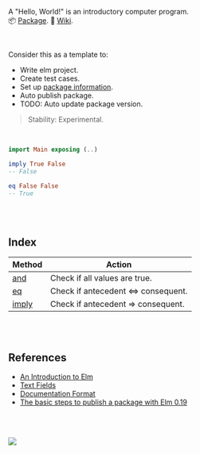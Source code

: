 A "Hello, World!" is an introductory computer program.<br>
:package: [Package](https://package.elm-lang.org/packages/elmw/hello-world/latest/).
:blue_book: [Wiki](https://github.com/elmw/hello-world/wiki).

<br>

Consider this as a template to:
- Write elm project.
- Create test cases.
- Set up [package information](elm.json).
- Auto publish package.
- TODO: Auto update package version.

> Stability: Experimental.

<br>

```elm
import Main exposing (..)

imply True False
-- False

eq False False
-- True
```
<br>
<br>


## Index

| Method   | Action                                |
| -------- | ------------------------------------- |
| [and]    | Check if all values are true.         |
| [eq]     | Check if antecedent ⇔ consequent.     |
| [imply]  | Check if antecedent ⇒ consequent.     |

[and]: https://github.com/elmw/extra-boolean/wiki/and
[eq]: https://github.com/elmw/extra-boolean/wiki/eq
[imply]: https://github.com/elmw/extra-boolean/wiki/imply

<br>
<br>


## References

- [An Introduction to Elm](https://guide.elm-lang.org)
- [Text Fields](https://guide.elm-lang.org/architecture/text_fields.html)
- [Documentation Format](https://package.elm-lang.org/help/documentation-format)
- [The basic steps to publish a package with Elm 0.19](https://korban.net/posts/elm/2018-10-02-basic-steps-publish-package-elm-19/)

<br>
<br>

[![](https://img.youtube.com/vi/qNS2jj2w-GI/maxresdefault.jpg)](https://www.youtube.com/watch?v=qNS2jj2w-GI)
